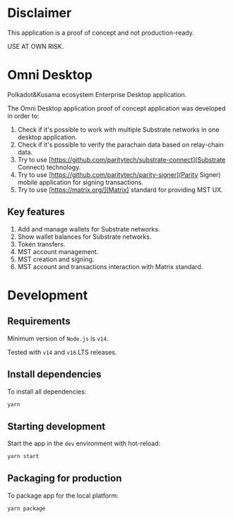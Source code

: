 # Disclaimer

This application is a proof of concept and not production-ready.

USE AT OWN RISK.

# Omni Desktop

Polkadot&Kusama ecosystem Enterprise Desktop application.

The Omni Desktop application proof of concept application was developed in order to:
1. Check if it's possible to work with multiple Substrate networks in one desktop application.
2. Check if it's possible to verify the parachain data based on relay-chain data.
3. Try to use [https://github.com/paritytech/substrate-connect](Substrate Connect) technology.
4. Try to use [https://github.com/paritytech/parity-signer](Parity Signer) mobile application for signing transactions.
5. Try to use [https://matrix.org/](Matrix) standard for providing MST UX.

## Key features

1. Add and manage wallets for Substrate networks.
2. Show wallet balances for Substrate networks.
3. Token transfers.
4. MST account management.
5. MST creation and signing.
6. MST account and transactions interaction with Matrix standard.

# Development

## Requirements

Minimum version of `Node.js` is `v14`.

Tested with `v14` and `v16` LTS releases.

## Install dependencies

To install all dependencies:

```bash
yarn
```

## Starting development

Start the app in the `dev` environment with hot-reload:

```bash
yarn start
```

## Packaging for production

To package app for the local platform:

```bash
yarn package
```
